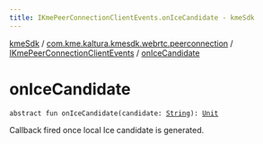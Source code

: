 ```yaml
---
title: IKmePeerConnectionClientEvents.onIceCandidate - kmeSdk
---
```


[kmeSdk](../../index.html) / [com.kme.kaltura.kmesdk.webrtc.peerconnection](../index.html) / [IKmePeerConnectionClientEvents](index.html) / [onIceCandidate](./on-ice-candidate.html)

# onIceCandidate

`abstract fun onIceCandidate(candidate: `[`String`](https://kotlinlang.org/api/latest/jvm/stdlib/kotlin/-string/index.html)`): `[`Unit`](https://kotlinlang.org/api/latest/jvm/stdlib/kotlin/-unit/index.html)

Callback fired once local Ice candidate is generated.

